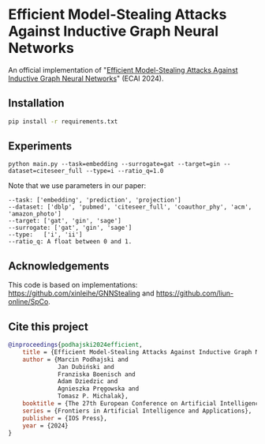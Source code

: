 # Efficient Model-Stealing Attacks Against Inductive Graph Neural Networks

An official implementation of "[Efficient Model-Stealing Attacks Against Inductive Graph Neural Networks](https://arxiv.org/abs/2405.12295)" (ECAI 2024).

## Installation

```bash
pip install -r requirements.txt
```

## Experiments

```
python main.py --task=embedding --surrogate=gat --target=gin --dataset=citeseer_full --type=i --ratio_q=1.0
```

Note that we use parameters in our paper:
```
--task: ['embedding', 'prediction', 'projection']
--dataset: ['dblp', 'pubmed', 'citeseer_full', 'coauthor_phy', 'acm', 'amazon_photo']
--target: ['gat', 'gin', 'sage']
--surrogate: ['gat', 'gin', 'sage']
--type:   ['i', 'ii']
--ratio_q: A float between 0 and 1.
```

## Acknowledgements
This code is based on implementations: https://github.com/xinleihe/GNNStealing and https://github.com/liun-online/SpCo.


## Cite this project

```bibtex
@inproceedings{podhajski2024efficient,
    title = {Efficient Model-Stealing Attacks Against Inductive Graph Neural Networks},
    author = {Marcin Podhajski and 
              Jan Dubiński and 
              Franziska Boenisch and
              Adam Dziedzic and
              Agnieszka Pręgowska and
              Tomasz P. Michalak},
    booktitle = {The 27th European Conference on Artificial Intelligence (ECAI 2024)},
    series = {Frontiers in Artificial Intelligence and Applications},
    publisher = {IOS Press},
    year = {2024}
}
```
